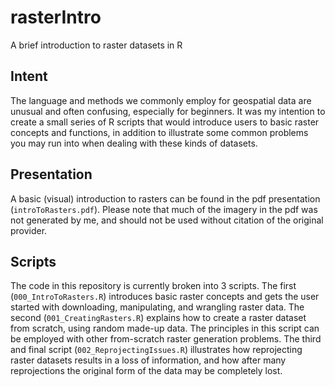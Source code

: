 # rasterIntro
A brief introduction to raster datasets in R

## Intent
The language and methods we commonly employ for geospatial data are unusual and often confusing, especially for beginners. It was my intention to create a small series of R scripts that would introduce users to basic raster concepts and functions, in addition to illustrate some common problems you may run into when dealing with these kinds of datasets.

## Presentation
A basic (visual) introduction to rasters can be found in the pdf presentation (`introToRasters.pdf`). Please note that much of the imagery in the pdf was not generated by me, and should not be used without citation of the original provider.

## Scripts
The code in this repository is currently broken into 3 scripts. The first (`000_IntroToRasters.R`) introduces basic raster concepts and gets the user started with downloading, manipulating, and wrangling raster data. The second (`001_CreatingRasters.R`) explains how to create a raster dataset from scratch, using random made-up data. The principles in this script can be employed with other from-scratch raster generation problems. The third and final script (`002_ReprojectingIssues.R`) illustrates how reprojecting raster datasets results in a loss of information, and how after many reprojections the original form of the data may be completely lost.